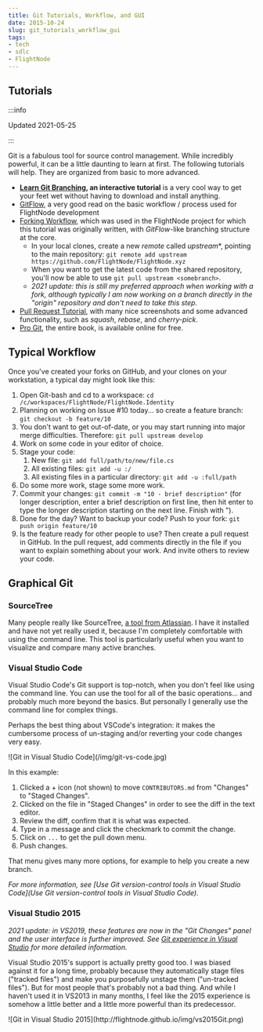```yaml
---
title: Git Tutorials, Workflow, and GUI
date: 2015-10-24
slug: git_tutorials_workflow_gui
tags:
- tech
- sdlc
- FlightNode
---
```


## Tutorials

:::info

Updated 2021-05-25

:::

Git is a fabulous tool for source control management. While incredibly powerful,
it can be a little daunting to learn at first. The following tutorials will
help. They are organized from basic to more advanced.

<!-- truncate -->

* **[Learn Git Branching](https://learngitbranching.js.org/), an interactive
  tutorial** is a very cool way to get your feet wet without having to download
  and install anything.
* [GitFlow](https://www.atlassian.com/git/tutorials/comparing-workflows/gitflow-workflow),
  a very good read on the basic workflow / process used for FlightNode
  development
* [Forking
  Workflow](https://www.atlassian.com/git/tutorials/comparing-workflows/forking-workflow),
  which was used in the FlightNode project for which this tutorial was
  originally written, with _GitFlow_-like branching structure at the core.
  * In your local clones, create a new _remote_ called _upstream_*, pointing to the
    main repository: `git remote add upstream https://github.com/FlightNode/FlightNode.xyz`
  * When you want to get the latest code from the shared repository, you'll now
    be able to use `git pull upstream <somebranch>`.
  * _2021 update: this is still my preferred approach when working with a fork,
    although typically I am now working on a branch directly in the "origin"
    repository and don't need to take this step._
* [Pull Request Tutorial](https://github.com/yangsu/pull-request-tutorial),
  with many nice screenshots and some advanced functionality, such as _squash_,
  _rebase_, and _cherry-pick_.
* [Pro Git](https://git-scm.com/book/en/v2), the entire book, is available online for free.

## Typical Workflow

Once you've created your forks on GitHub, and your clones on your workstation,
a typical day might look like this:

1. Open Git-bash and cd to a workspace:  `cd /c/workspaces/FlightNode/FlightNode.Identity`
1. Planning on working on Issue #10 today... so create a feature branch:
    `git checkout -b feature/10`
1. You don't want to get out-of-date, or you may start running into major merge
   difficulties. Therefore:  `git pull upstream develop`
1. Work on some code in your editor of choice.
1. Stage your code:
   1. New file:  `git add full/path/to/new/file.cs`
   1. All existing files:  `git add -u :/`
   1. All existing files in a particular directory:  `git add -u :full/path`
1. Do some more work, stage some more work.
1. Commit your changes:  `git commit -m "10 - brief description"`
    (for longer description, enter a brief description on first line,
   then hit enter to  type the longer description starting on the next line.
   Finish with ").
1. Done for the day? Want to backup your code? Push to your fork:
    `git push origin feature/10`
1. Is the feature ready for other people to use? Then create a pull request
   in GitHub. In the pull request, add comments directly in the file
   if you want to explain something about your work. And invite others to
   review your code.

## Graphical Git

### SourceTree

Many people really like SourceTree, [a tool from
Atlassian](https://www.sourcetreeapp.com/). I have it installed and have not yet
really used it, because I'm completely comfortable with using the command line.
This tool is particularly useful when you want to visualize and compare many
active branches.

### Visual Studio Code

Visual Studio Code's Git support is top-notch, when you don't feel like using
the command line. You can use the tool for all of the basic operations... and
probably much more beyond the basics. But personally I generally use the command
line for complex things.

Perhaps the best thing about VSCode's integration: it makes the cumbersome process
of un-staging and/or reverting your code changes very easy.

<div class="image">
![Git in Visual Studio Code](/img/git-vs-code.jpg)
</div>

In this example:

1. Clicked a + icon (not shown) to move `CONTRIBUTORS.md` from "Changes" to
   "Staged Changes".
2. Clicked on the file in "Staged Changes" in order to see the diff in the text
   editor.
3. Review the diff, confirm that it is what was expected.
4. Type in a message and click the checkmark to commit the change.
5. Click on `...` to get the pull down menu.
6. Push changes.

That menu gives many more options, for example to help you create a new branch.

_For more information, see [Use Git version-control tools in Visual Studio
Code](Use Git version-control tools in Visual Studio Code)._

### Visual Studio 2015

_2021 update: in VS2019, these features are now in the "Git Changes" panel and
the user interface is further improved. See [Git experience in Visual
Studio](https://docs.microsoft.com/en-us/visualstudio/version-control/git-with-visual-studio?view=vs-2019)
for more detailed information._

Visual Studio 2015's support is actually pretty good too. I was biased against
it for a long time, probably because they automatically stage files ("tracked
files") and make you purposefully unstage them ("un-tracked files"). But for
most people that's probably not a bad thing. And while I haven't used it
in VS2013 in many months, I feel like the 2015 experience is somehow a little
better and a little more powerful than its predecessor.

<div class="image">
![Git in Visual Studio 2015](http://flightnode.github.io/img/vs2015Git.png)
</div>
